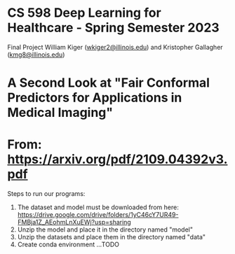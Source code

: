 # CS 598 Deep Learning for Healthcare - Spring Semester 2023
Final Project William Kiger (wkiger2@illinois.edu) and Kristopher Gallagher (kmg8@illinois.edu)

# A Second Look at "Fair Conformal Predictors for Applications in Medical Imaging" 
# From: https://arxiv.org/pdf/2109.04392v3.pdf
Steps to run our programs: 
1) The dataset and model must be downloaded from here: https://drive.google.com/drive/folders/1yC46cY7UR49-FMBja1Z_AEohmLnXuEWj?usp=sharing
2) Unzip the model and place it in the directory named "model"
3) Unzip the datasets and place them in the directory named "data"
4) Create conda environment
...TODO
